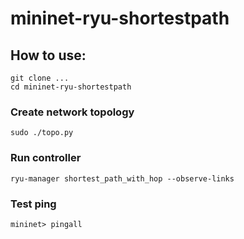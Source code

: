 # mininet-ryu-shortestpath

## How to use:

```
git clone ...
cd mininet-ryu-shortestpath
```

### Create network topology
```
sudo ./topo.py
```

### Run controller
```
ryu-manager shortest_path_with_hop --observe-links
```

### Test ping
```
mininet> pingall
```
